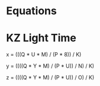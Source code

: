 # Equations

# KZ Light Time

x = (((Q * U * M) / (P * 8)) / K)

y = ((((Q * Y * M) / (P * U)) / N) / K)

z = ((((Q * Y * M) / (P * U)) / O) / K)

